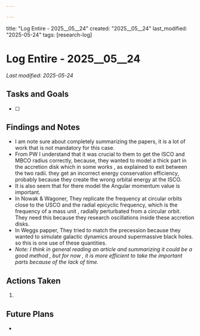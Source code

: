 ```yaml
---

---
```



title: "Log Entire - 2025__05__24"
created: "2025__05__24"
last_modified: "2025-05-24"
tags: [research-log]



# Log Entire - 2025__05__24  
_Last modified: 2025-05-24_

## Tasks and Goals
- [ ] 

## Findings and Notes
- I am note sure about completely summarizing the papers, it is a lot of work that is not mandatory for this case.
- From PW I understand that it was crucial to them to get the ISCO and MBCO radius correctly, because, they wanted to model a thick part in the accretion disk which in some works , as explained to exit between the two radii. they get an incorrect energy conservation efficiency, probably because they create the wrong  orbital energy at the ISCO.
- It is also seem that for there model the Angular momentum value is important.
- In Nowak & Wagoner, They replicate the frequency at circular orbits close to the USCO and the radial epicyclic frequency, which is the frequency of a mass unit , radially perturbated from a circular orbit. They need this because they research oscillations inside these accretion disks.
- In Weggs papper, They tried to match the precession because they wanted to simulate galactic dynamics around supermassive black holes. so this is one use of these quantities.
- *Note: I think in general reading an article and summarizing it could be a good method , but for now , it is more efficient to take the important parts because of the lack of time.*

## Actions Taken
1. 

## Future Plans
- 
